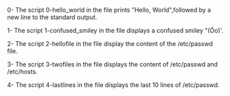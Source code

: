 0- The script 0-hello_world in the file prints "Hello, World",followed by a new line to the standard output.

1- The script 1-confused_smiley in the file displays a confused smiley "(Ôo)'.

2- The script 2-hellofile in the file display the content of the /etc/passwd file.

3- The script 3-twofiles in the file displays the content of /etc/passwd and /etc/hosts.

4- The script 4-lastlines in the file displays the last 10 lines of /etc/passwd.
